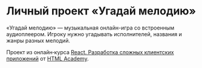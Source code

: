 # Личный проект «Угадай мелодию»

«Угадай мелодию» — музыкальная онлайн-игра со встроенным аудиоплеером. Игроку нужно угадывать исполнителей, названия и жанры разных мелодий.

Проект из онлайн‑курса [React. Разработка сложных клиентских приложений](https://htmlacademy.ru/intensive/react) от [HTML Academy](https://htmlacademy.ru).
